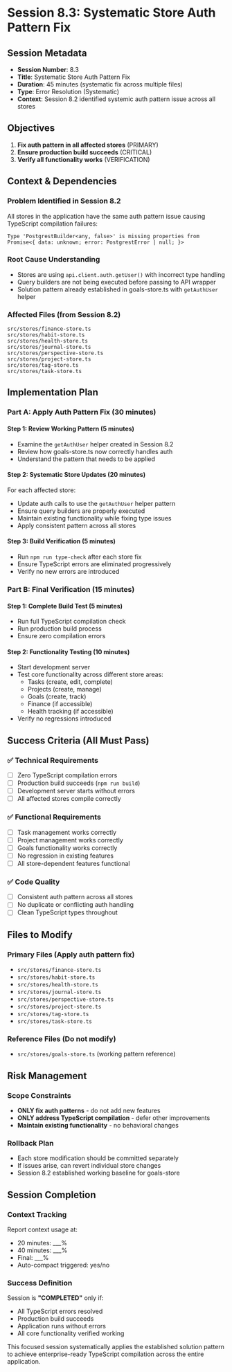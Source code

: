 # Session 8.3: Systematic Store Auth Pattern Fix

## Session Metadata
- **Session Number**: 8.3
- **Title**: Systematic Store Auth Pattern Fix
- **Duration**: 45 minutes (systematic fix across multiple files)
- **Type**: Error Resolution (Systematic)
- **Context**: Session 8.2 identified systemic auth pattern issue across all stores

## Objectives
1. **Fix auth pattern in all affected stores** (PRIMARY)
2. **Ensure production build succeeds** (CRITICAL)
3. **Verify all functionality works** (VERIFICATION)

## Context & Dependencies

### Problem Identified in Session 8.2
All stores in the application have the same auth pattern issue causing TypeScript compilation failures:
```
Type 'PostgrestBuilder<any, false>' is missing properties from Promise<{ data: unknown; error: PostgrestError | null; }>
```

### Root Cause Understanding
- Stores are using `api.client.auth.getUser()` with incorrect type handling
- Query builders are not being executed before passing to API wrapper
- Solution pattern already established in goals-store.ts with `getAuthUser` helper

### Affected Files (from Session 8.2)
```
src/stores/finance-store.ts
src/stores/habit-store.ts
src/stores/health-store.ts
src/stores/journal-store.ts
src/stores/perspective-store.ts
src/stores/project-store.ts
src/stores/tag-store.ts
src/stores/task-store.ts
```

## Implementation Plan

### Part A: Apply Auth Pattern Fix (30 minutes)

#### Step 1: Review Working Pattern (5 minutes)
- Examine the `getAuthUser` helper created in Session 8.2
- Review how goals-store.ts now correctly handles auth
- Understand the pattern that needs to be applied

#### Step 2: Systematic Store Updates (20 minutes)
For each affected store:
- Update auth calls to use the `getAuthUser` helper pattern
- Ensure query builders are properly executed
- Maintain existing functionality while fixing type issues
- Apply consistent pattern across all stores

#### Step 3: Build Verification (5 minutes)
- Run `npm run type-check` after each store fix
- Ensure TypeScript errors are eliminated progressively
- Verify no new errors are introduced

### Part B: Final Verification (15 minutes)

#### Step 1: Complete Build Test (5 minutes)
- Run full TypeScript compilation check
- Run production build process
- Ensure zero compilation errors

#### Step 2: Functionality Testing (10 minutes)
- Start development server
- Test core functionality across different store areas:
  - Tasks (create, edit, complete)
  - Projects (create, manage)
  - Goals (create, track)
  - Finance (if accessible)
  - Health tracking (if accessible)
- Verify no regressions introduced

## Success Criteria (All Must Pass)

### ✅ Technical Requirements
- [ ] Zero TypeScript compilation errors
- [ ] Production build succeeds (`npm run build`)
- [ ] Development server starts without errors
- [ ] All affected stores compile correctly

### ✅ Functional Requirements
- [ ] Task management works correctly
- [ ] Project management works correctly
- [ ] Goals functionality works correctly
- [ ] No regression in existing features
- [ ] All store-dependent features functional

### ✅ Code Quality
- [ ] Consistent auth pattern across all stores
- [ ] No duplicate or conflicting auth handling
- [ ] Clean TypeScript types throughout

## Files to Modify

### Primary Files (Apply auth pattern fix)
- `src/stores/finance-store.ts`
- `src/stores/habit-store.ts`
- `src/stores/health-store.ts`
- `src/stores/journal-store.ts`
- `src/stores/perspective-store.ts`
- `src/stores/project-store.ts`
- `src/stores/tag-store.ts`
- `src/stores/task-store.ts`

### Reference Files (Do not modify)
- `src/stores/goals-store.ts` (working pattern reference)

## Risk Management

### Scope Constraints
- **ONLY fix auth patterns** - do not add new features
- **ONLY address TypeScript compilation** - defer other improvements
- **Maintain existing functionality** - no behavioral changes

### Rollback Plan
- Each store modification should be committed separately
- If issues arise, can revert individual store changes
- Session 8.2 established working baseline for goals-store

## Session Completion

### Context Tracking
Report context usage at:
- 20 minutes: ___%
- 40 minutes: ___%
- Final: ___%
- Auto-compact triggered: yes/no

### Success Definition
Session is **"COMPLETED"** only if:
- All TypeScript errors resolved
- Production build succeeds
- Application runs without errors
- All core functionality verified working

This focused session systematically applies the established solution pattern to achieve enterprise-ready TypeScript compilation across the entire application.
